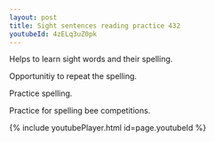 ```yaml
---
layout: post
title: Sight sentences reading practice 432
youtubeId: 4zELq3uZ0pk
---
```

 
 
Helps to learn sight words and their spelling.

Opportunitiy to repeat the spelling. 

Practice spelling. 
 
Practice for spelling bee competitions. 
 
{% include youtubePlayer.html id=page.youtubeId %}
 
 

